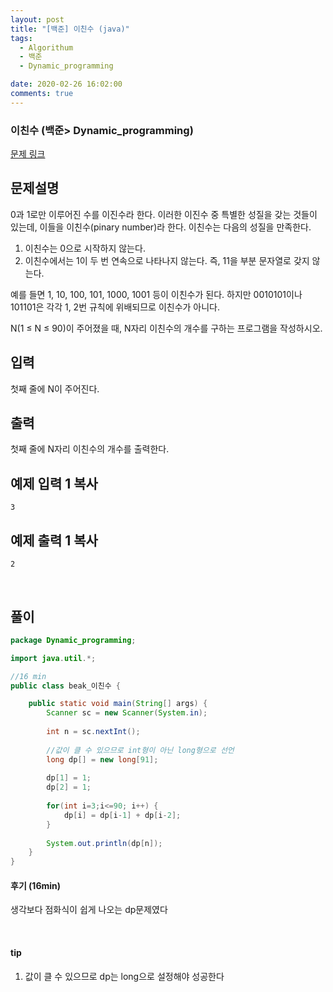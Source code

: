 ```yaml
---
layout: post
title: "[백준] 이친수 (java)"
tags:
  - Algorithum
  - 백준
  - Dynamic_programming

date: 2020-02-26 16:02:00
comments: true
---
```




###   이친수 (백준> Dynamic_programming)

[문제 링크](https://www.acmicpc.net/problem/2193 )

## 문제설명

0과 1로만 이루어진 수를 이진수라 한다. 이러한 이진수 중 특별한 성질을 갖는 것들이 있는데, 이들을 이친수(pinary number)라 한다. 이친수는 다음의 성질을 만족한다.

1. 이친수는 0으로 시작하지 않는다.
2. 이친수에서는 1이 두 번 연속으로 나타나지 않는다. 즉, 11을 부분 문자열로 갖지 않는다.

예를 들면 1, 10, 100, 101, 1000, 1001 등이 이친수가 된다. 하지만 0010101이나 101101은 각각 1, 2번 규칙에 위배되므로 이친수가 아니다.

N(1 ≤ N ≤ 90)이 주어졌을 때, N자리 이친수의 개수를 구하는 프로그램을 작성하시오.

## 입력

첫째 줄에 N이 주어진다.

## 출력

첫째 줄에 N자리 이친수의 개수를 출력한다.

## 예제 입력 1 복사

```
3
```

## 예제 출력 1 복사

```
2
```

<br>

## 풀이

```java
package Dynamic_programming;

import java.util.*;

//16 min
public class beak_이친수 {

	public static void main(String[] args) {
		Scanner sc = new Scanner(System.in);
		
		int n = sc.nextInt();
		
		//값이 클 수 있으므로 int형이 아닌 long형으로 선언
		long dp[] = new long[91];
		
		dp[1] = 1;
		dp[2] = 1;
		
		for(int i=3;i<=90; i++) {
			dp[i] = dp[i-1] + dp[i-2];
		}
		
		System.out.println(dp[n]);
	}
}

```

#### 후기 (16min)

생각보다 점화식이 쉽게 나오는 dp문제였다

<br>

#### tip

1. 값이 클 수 있으므로 dp는 long으로 설정해야 성공한다
